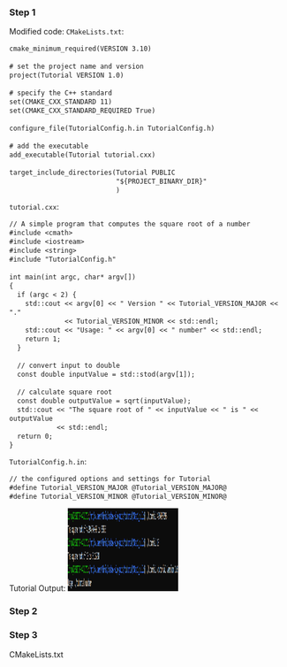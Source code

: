 ### Step 1 ###
Modified code:
`CMakeLists.txt`:
```
cmake_minimum_required(VERSION 3.10)

# set the project name and version
project(Tutorial VERSION 1.0)

# specify the C++ standard
set(CMAKE_CXX_STANDARD 11)
set(CMAKE_CXX_STANDARD_REQUIRED True)

configure_file(TutorialConfig.h.in TutorialConfig.h)

# add the executable
add_executable(Tutorial tutorial.cxx)

target_include_directories(Tutorial PUBLIC
                           "${PROJECT_BINARY_DIR}"
                           )
```

`tutorial.cxx`:
```
// A simple program that computes the square root of a number
#include <cmath>
#include <iostream>
#include <string>
#include "TutorialConfig.h"

int main(int argc, char* argv[])
{
  if (argc < 2) {
    std::cout << argv[0] << " Version " << Tutorial_VERSION_MAJOR << "."
              << Tutorial_VERSION_MINOR << std::endl;
    std::cout << "Usage: " << argv[0] << " number" << std::endl;
    return 1;
  }

  // convert input to double
  const double inputValue = std::stod(argv[1]);

  // calculate square root
  const double outputValue = sqrt(inputValue);
  std::cout << "The square root of " << inputValue << " is " << outputValue
            << std::endl;
  return 0;
}
```

`TutorialConfig.h.in`:
```
// the configured options and settings for Tutorial
#define Tutorial_VERSION_MAJOR @Tutorial_VERSION_MAJOR@
#define Tutorial_VERSION_MINOR @Tutorial_VERSION_MINOR@
```

Tutorial Output:
<img width="200" height="150" alt="portfolio_view" src=tutorial-step1.PNG> </br>

### Step 2 ###


### Step 3 ###
CMakeLists.txt
